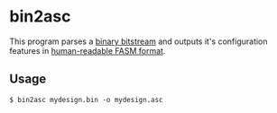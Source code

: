 # bin2asc

This program parses a
<a href="https://programmable-logic-tools.github.io/altera-max7000-db/epm7032s.html">binary bitstream</a>
and outputs it's configuration features in
<a href="https://github.com/programmable-logic-tools/altera-max7000-db/blob/master/FASM.md">human-readable FASM format</a>.

## Usage

~~~
$ bin2asc mydesign.bin -o mydesign.asc
~~~
